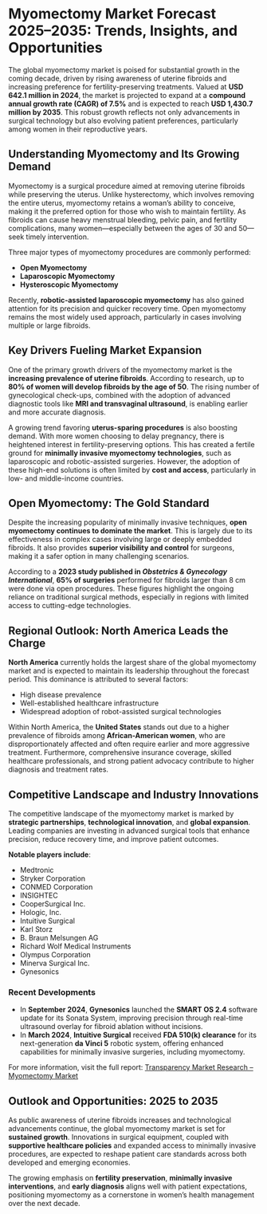 # Myomectomy Market Forecast 2025–2035: Trends, Insights, and Opportunities

The global myomectomy market is poised for substantial growth in the coming decade, driven by rising awareness of uterine fibroids and increasing preference for fertility-preserving treatments. Valued at **USD 642.1 million in 2024**, the market is projected to expand at a **compound annual growth rate (CAGR) of 7.5%** and is expected to reach **USD 1,430.7 million by 2035**. This robust growth reflects not only advancements in surgical technology but also evolving patient preferences, particularly among women in their reproductive years.

## Understanding Myomectomy and Its Growing Demand

Myomectomy is a surgical procedure aimed at removing uterine fibroids while preserving the uterus. Unlike hysterectomy, which involves removing the entire uterus, myomectomy retains a woman’s ability to conceive, making it the preferred option for those who wish to maintain fertility. As fibroids can cause heavy menstrual bleeding, pelvic pain, and fertility complications, many women—especially between the ages of 30 and 50—seek timely intervention.

Three major types of myomectomy procedures are commonly performed:

- **Open Myomectomy**
- **Laparoscopic Myomectomy**
- **Hysteroscopic Myomectomy**

Recently, **robotic-assisted laparoscopic myomectomy** has also gained attention for its precision and quicker recovery time. Open myomectomy remains the most widely used approach, particularly in cases involving multiple or large fibroids.

## Key Drivers Fueling Market Expansion

One of the primary growth drivers of the myomectomy market is the **increasing prevalence of uterine fibroids**. According to research, up to **80% of women will develop fibroids by the age of 50**. The rising number of gynecological check-ups, combined with the adoption of advanced diagnostic tools like **MRI and transvaginal ultrasound**, is enabling earlier and more accurate diagnosis.

A growing trend favoring **uterus-sparing procedures** is also boosting demand. With more women choosing to delay pregnancy, there is heightened interest in fertility-preserving options. This has created a fertile ground for **minimally invasive myomectomy technologies**, such as laparoscopic and robotic-assisted surgeries. However, the adoption of these high-end solutions is often limited by **cost and access**, particularly in low- and middle-income countries.

## Open Myomectomy: The Gold Standard

Despite the increasing popularity of minimally invasive techniques, **open myomectomy continues to dominate the market**. This is largely due to its effectiveness in complex cases involving large or deeply embedded fibroids. It also provides **superior visibility and control** for surgeons, making it a safer option in many challenging scenarios.

According to a **2023 study published in *Obstetrics & Gynecology International***, **65% of surgeries** performed for fibroids larger than 8 cm were done via open procedures. These figures highlight the ongoing reliance on traditional surgical methods, especially in regions with limited access to cutting-edge technologies.

## Regional Outlook: North America Leads the Charge

**North America** currently holds the largest share of the global myomectomy market and is expected to maintain its leadership throughout the forecast period. This dominance is attributed to several factors:

- High disease prevalence
- Well-established healthcare infrastructure
- Widespread adoption of robot-assisted surgical technologies

Within North America, the **United States** stands out due to a higher prevalence of fibroids among **African-American women**, who are disproportionately affected and often require earlier and more aggressive treatment. Furthermore, comprehensive insurance coverage, skilled healthcare professionals, and strong patient advocacy contribute to higher diagnosis and treatment rates.

## Competitive Landscape and Industry Innovations

The competitive landscape of the myomectomy market is marked by **strategic partnerships**, **technological innovation**, and **global expansion**. Leading companies are investing in advanced surgical tools that enhance precision, reduce recovery time, and improve patient outcomes.

**Notable players include**:
- Medtronic
- Stryker Corporation
- CONMED Corporation
- INSIGHTEC
- CooperSurgical Inc.
- Hologic, Inc.
- Intuitive Surgical
- Karl Storz
- B. Braun Melsungen AG
- Richard Wolf Medical Instruments
- Olympus Corporation
- Minerva Surgical Inc.
- Gynesonics

### Recent Developments

- In **September 2024**, **Gynesonics** launched the **SMART OS 2.4** software update for its Sonata System, improving precision through real-time ultrasound overlay for fibroid ablation without incisions.
- In **March 2024**, **Intuitive Surgical** received **FDA 510(k) clearance** for its next-generation **da Vinci 5** robotic system, offering enhanced capabilities for minimally invasive surgeries, including myomectomy.

For more information, visit the full report: [Transparency Market Research – Myomectomy Market](https://www.transparencymarketresearch.com/myomectomy-market.html)

## Outlook and Opportunities: 2025 to 2035

As public awareness of uterine fibroids increases and technological advancements continue, the global myomectomy market is set for **sustained growth**. Innovations in surgical equipment, coupled with **supportive healthcare policies** and expanded access to minimally invasive procedures, are expected to reshape patient care standards across both developed and emerging economies.

The growing emphasis on **fertility preservation**, **minimally invasive interventions**, and **early diagnosis** aligns well with patient expectations, positioning myomectomy as a cornerstone in women’s health management over the next decade.
